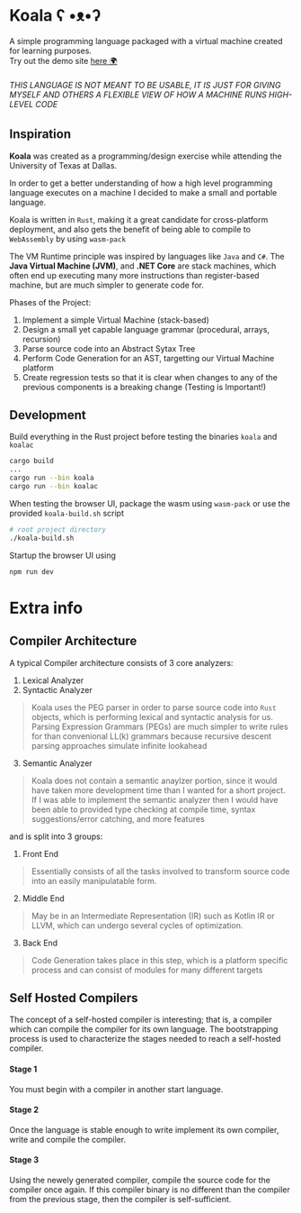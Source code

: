# Koala ʕ •ᴥ•ʔ
A simple programming language packaged with a virtual machine created for learning purposes.  
Try out the demo site [here 🌍](https://ndbaker1.github.io/koala/)


###### *THIS LANGUAGE IS NOT MEANT TO BE USABLE, IT IS JUST FOR GIVING MYSELF AND OTHERS A FLEXIBLE VIEW OF HOW A MACHINE RUNS HIGH-LEVEL CODE*

## Inspiration
**Koala** was created as a programming/design exercise while attending the University of Texas at Dallas.

In order to get a better understanding of how a high level programming language executes on a machine I decided to make a small and portable language. 

Koala is written in `Rust`, making it a great candidate for cross-platform deployment, and also gets the benefit of being able to compile to `WebAssembly` by using `wasm-pack`  

The VM Runtime principle was inspired by languages like `Java` and `C#`.
The **Java Virtual Machine (JVM)**, and **.NET Core** are stack machines, which often end up executing many more instructions than register-based machine, but are much simpler to generate code for. 

Phases of the Project:
  1. Implement a simple Virtual Machine (stack-based)
  2. Design a small yet capable language grammar (procedural, arrays, recursion)
  3. Parse source code into an Abstract Sytax Tree
  4. Perform Code Generation for an AST, targetting our Virtual Machine platform
  5. Create regression tests so that it is clear when changes to any of the previous components is a breaking change (Testing is Important!)

## Development
Build everything in the Rust project before testing the binaries `koala` and `koalac`
```sh
cargo build
...
cargo run --bin koala
cargo run --bin koalac
```
When testing the browser UI, package the wasm using `wasm-pack` or use the provided `koala-build.sh` script
```sh
# root project directory
./koala-build.sh
```
Startup the browser UI using
```sh
npm run dev
```

# Extra info

## Compiler Architecture
A typical Compiler architecture consists of 3 core analyzers:  
1. Lexical Analyzer
2. Syntactic Analyzer
> Koala uses the PEG parser in order to parse source code into `Rust` objects, which is performing lexical and syntactic analysis for us. Parsing Expression Grammars (PEGs) are much simpler to write rules for than convenional LL(k) grammars because recursive descent parsing approaches simulate infinite lookahead
3. Semantic Analyzer

> Koala does not contain a semantic anaylzer portion, since it would have taken more development time than I wanted for a short project. If I was able to implement the semantic analyzer then I would have been able to provided type checking at compile time, syntax suggestions/error catching, and more features

and is split into 3 groups:
1. Front End
> Essentially consists of all the tasks involved to transform source code into an easily manipulatable form.  
2. Middle End
> May be in an Intermediate Representation (IR) such as Kotlin IR or LLVM, which can undergo several cycles of optimization.  
3. Back End
> Code Generation takes place in this step, which is a platform specific process and can consist of modules for many different targets

## Self Hosted Compilers
The concept of a self-hosted compiler is interesting; that is, a compiler which can compile the compiler for its own language.
The bootstrapping process is used to characterize the stages needed to reach a self-hosted compiler.

#### Stage 1
You must begin with a compiler in another start language.  
#### Stage 2
Once the language is stable enough to write implement its own compiler, write and compile the compiler.
#### Stage 3
Using the newely generated compiler, compile the source code for the compiler once again. If this compiler binary is no different than the compiler from the previous stage, then the compiler is self-sufficient.